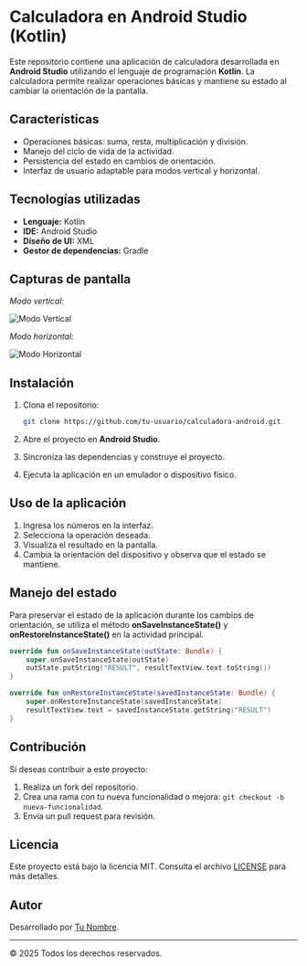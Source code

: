 
# Calculadora en Android Studio (Kotlin)

Este repositorio contiene una aplicación de calculadora desarrollada en **Android Studio** utilizando el lenguaje de programación **Kotlin**. La calculadora permite realizar operaciones básicas y mantiene su estado al cambiar la orientación de la pantalla.

## Características

- Operaciones básicas: suma, resta, multiplicación y división.
- Manejo del ciclo de vida de la actividad.
- Persistencia del estado en cambios de orientación.
- Interfaz de usuario adaptable para modos vertical y horizontal.

## Tecnologías utilizadas

- **Lenguaje:** Kotlin
- **IDE:** Android Studio
- **Diseño de UI:** XML
- **Gestor de dependencias:** Gradle

## Capturas de pantalla

_Modo vertical:_

![Modo Vertical](ruta/a/la/imagen1.png)

_Modo horizontal:_

![Modo Horizontal](ruta/a/la/imagen2.png)

## Instalación

1. Clona el repositorio:

   ```bash
   git clone https://github.com/tu-usuario/calculadora-android.git
   ```

2. Abre el proyecto en **Android Studio**.

3. Sincroniza las dependencias y construye el proyecto.

4. Ejecuta la aplicación en un emulador o dispositivo físico.

## Uso de la aplicación

1. Ingresa los números en la interfaz.
2. Selecciona la operación deseada.
3. Visualiza el resultado en la pantalla.
4. Cambia la orientación del dispositivo y observa que el estado se mantiene.

## Manejo del estado

Para preservar el estado de la aplicación durante los cambios de orientación, se utiliza el método **onSaveInstanceState()** y **onRestoreInstanceState()** en la actividad principal.

```kotlin
override fun onSaveInstanceState(outState: Bundle) {
    super.onSaveInstanceState(outState)
    outState.putString("RESULT", resultTextView.text.toString())
}

override fun onRestoreInstanceState(savedInstanceState: Bundle) {
    super.onRestoreInstanceState(savedInstanceState)
    resultTextView.text = savedInstanceState.getString("RESULT")
}
```

## Contribución

Si deseas contribuir a este proyecto:

1. Realiza un fork del repositorio.
2. Crea una rama con tu nueva funcionalidad o mejora: `git checkout -b nueva-funcionalidad`.
3. Envía un pull request para revisión.

## Licencia

Este proyecto está bajo la licencia MIT. Consulta el archivo [LICENSE](LICENSE) para más detalles.

## Autor

Desarrollado por [Tu Nombre](https://github.com/tu-usuario).

---

© 2025 Todos los derechos reservados.

